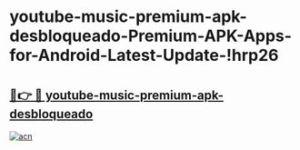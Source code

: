 # youtube-music-premium-apk-desbloqueado-Premium-APK-Apps-for-Android-Latest-Update-!hrp26

# <h2><a href="https://eip58r.esa.edu.pl?title=youtube-music-premium-apk-desbloqueado&ref=hrp26">🔗👉 🔴 youtube-music-premium-apk-desbloqueado</a></h2>

[![acn](https://github.com/user-attachments/assets/0f9c940e-d8b0-45ae-aac7-cd30a18b3e1c)](https://eip58r.esa.edu.pl?title=youtube-music-premium-apk-desbloqueado&ref=hrp26)


